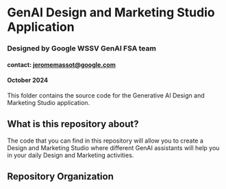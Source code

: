 # GenAI Design and Marketing Studio Application
### Designed by Google WSSV GenAI FSA team 
#### contact: jeromemassot@google.com
#### October 2024

This folder contains the source code for the Generative AI Design and Marketing Studio application.

## What is this repository about?

The code that you can find in this repository will allow you to create a Design and Marketing Studio where different GenAI assistants will help you in your daily Design and Marketing activities.

## Repository Organization


